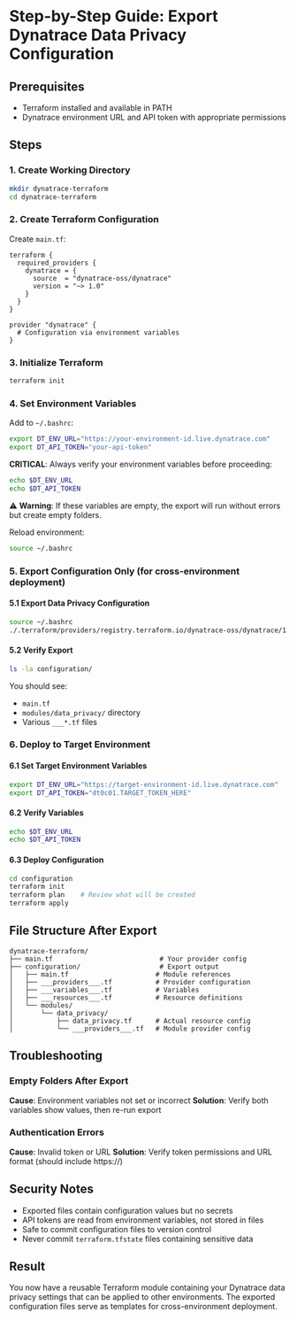 # Step-by-Step Guide: Export Dynatrace Data Privacy Configuration

## Prerequisites
- Terraform installed and available in PATH
- Dynatrace environment URL and API token with appropriate permissions

## Steps

### 1. Create Working Directory
```bash
mkdir dynatrace-terraform
cd dynatrace-terraform
```

### 2. Create Terraform Configuration
Create `main.tf`:
```hcl
terraform {
  required_providers {
    dynatrace = {
      source  = "dynatrace-oss/dynatrace"
      version = "~> 1.0"
    }
  }
}

provider "dynatrace" {
  # Configuration via environment variables
}
```

### 3. Initialize Terraform
```bash
terraform init
```

### 4. Set Environment Variables
Add to `~/.bashrc`:
```bash
export DT_ENV_URL="https://your-environment-id.live.dynatrace.com"
export DT_API_TOKEN="your-api-token"
```

**CRITICAL**: Always verify your environment variables before proceeding:
```bash
echo $DT_ENV_URL
echo $DT_API_TOKEN
```

⚠️ **Warning**: If these variables are empty, the export will run without errors but create empty folders.

Reload environment:
```bash
source ~/.bashrc
```

### 5. Export Configuration Only (for cross-environment deployment)

#### 5.1 Export Data Privacy Configuration
```bash
source ~/.bashrc
./.terraform/providers/registry.terraform.io/dynatrace-oss/dynatrace/1.85.0/linux_amd64/terraform-provider-dynatrace_v1.85.0 -export dynatrace_data_privacy
```

#### 5.2 Verify Export
```bash
ls -la configuration/
```

You should see:
- `main.tf`
- `modules/data_privacy/` directory
- Various `___*.tf` files

### 6. Deploy to Target Environment

#### 6.1 Set Target Environment Variables
```bash
export DT_ENV_URL="https://target-environment-id.live.dynatrace.com"
export DT_API_TOKEN="dt0c01.TARGET_TOKEN_HERE"
```

#### 6.2 Verify Variables
```bash
echo $DT_ENV_URL
echo $DT_API_TOKEN
```

#### 6.3 Deploy Configuration
```bash
cd configuration
terraform init
terraform plan    # Review what will be created
terraform apply
```

## File Structure After Export

```
dynatrace-terraform/
├── main.tf                           # Your provider config
├── configuration/                    # Export output
│   ├── main.tf                      # Module references
│   ├── ___providers___.tf           # Provider configuration
│   ├── ___variables___.tf           # Variables
│   ├── ___resources___.tf           # Resource definitions
│   └── modules/
│       └── data_privacy/
│           ├── data_privacy.tf      # Actual resource config
│           └── ___providers___.tf   # Module provider config
```

## Troubleshooting

### Empty Folders After Export
**Cause**: Environment variables not set or incorrect
**Solution**: Verify both variables show values, then re-run export

### Authentication Errors
**Cause**: Invalid token or URL
**Solution**: Verify token permissions and URL format (should include https://)

## Security Notes

- Exported files contain configuration values but no secrets
- API tokens are read from environment variables, not stored in files
- Safe to commit configuration files to version control
- Never commit `terraform.tfstate` files containing sensitive data

## Result
You now have a reusable Terraform module containing your Dynatrace data privacy settings that can be applied to other environments. The exported configuration files serve as templates for cross-environment deployment.